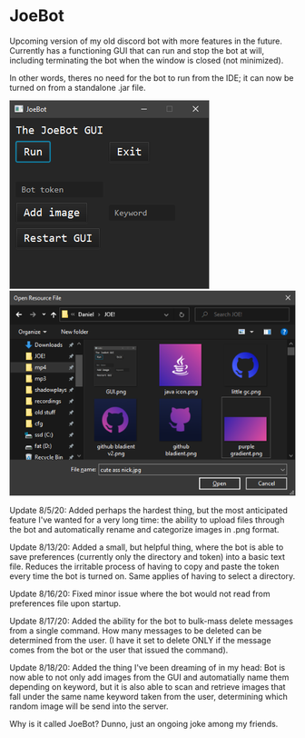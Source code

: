 # JoeBot
Upcoming version of my old discord bot with more features in the future.
Currently has a functioning GUI that can run and stop the bot at will, including terminating the bot when the window is closed (not minimized). 

In other words, theres no need for the bot to run from the IDE; it can now be turned on from a standalone .jar file.

![](images/GUI.png)
![](images/Upload%20Images.png)

Update 8/5/20: Added perhaps the hardest thing, but the most anticipated feature I've wanted for a very long time: the ability to upload files through the bot and automatically rename and categorize images in .png format.

Update 8/13/20: Added a small, but helpful thing, where the bot is able to save preferences (currently only the directory and token) into a basic text file. Reduces the irritable process of having to copy and paste the token every time the bot is turned on. Same applies of having to select a directory.

Update 8/16/20: Fixed minor issue where the bot would not read from preferences file upon startup.

Update 8/17/20: Added the ability for the bot to bulk-mass delete messages from a single command. How many messages to be deleted can be determined from the user. (I have it set to delete ONLY if the message comes from the bot or the user that issued the command).

Update 8/18/20: Added the thing I've been dreaming of in my head: Bot is now able to not only add images from the GUI and automatially name them depending on keyword, but it is also able to scan and retrieve images that fall under the same name keyword taken from the user, determining which random image will be send into the server.

Why is it called JoeBot? Dunno, just an ongoing joke among my friends.
